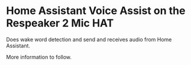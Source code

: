 # Home Assistant Voice Assist on the Respeaker 2 Mic HAT
Does wake word detection and send and receives audio from Home Assistant.

More information to follow.
